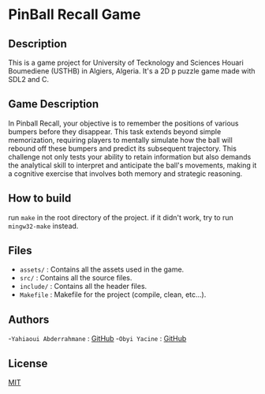 # PinBall Recall Game

## Description

This is a game project for University of Tecknology and Sciences Houari Boumediene (USTHB) in Algiers, Algeria. It's a 2D p puzzle game made with SDL2 and C.

## Game Description

In Pinball Recall, your objective is to remember the positions of various bumpers before they disappear. This task extends beyond simple memorization, requiring players to mentally simulate how the ball will rebound off these bumpers and predict its subsequent trajectory. This challenge not only tests your ability to retain information but also demands the analytical skill to interpret and anticipate the ball's movements, making it a cognitive exercise that involves both memory and strategic reasoning.

## How to build

run `make` in the root directory of the project.
if it didn't work, try to run `mingw32-make` instead.

## Files

- `assets/` : Contains all the assets used in the game.
- `src/` : Contains all the source files.
- `include/` : Contains all the header files.
- `Makefile` : Makefile for the project (compile, clean, etc...).


## Authors
-`Yahiaoui Abderrahmane` : [GitHub](https://github.com/Abdo30004)
-`Obyi Yacine` : [GitHub](https://github.com/YassWrld)

## License
[MIT](https://choosealicense.com/licenses/mit/)

